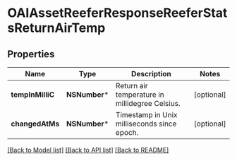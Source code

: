 # OAIAssetReeferResponseReeferStatsReturnAirTemp

## Properties
Name | Type | Description | Notes
------------ | ------------- | ------------- | -------------
**tempInMilliC** | **NSNumber*** | Return air temperature in millidegree Celsius. | [optional] 
**changedAtMs** | **NSNumber*** | Timestamp in Unix milliseconds since epoch. | [optional] 

[[Back to Model list]](../README.md#documentation-for-models) [[Back to API list]](../README.md#documentation-for-api-endpoints) [[Back to README]](../README.md)



